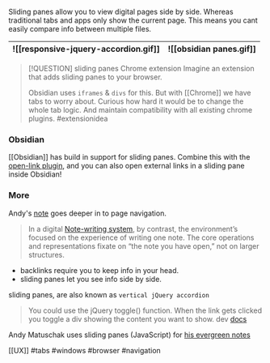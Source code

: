 
Sliding panes allow you to view digital pages side by side.
Whereas traditional tabs and apps only show the current page.
This means you cant easily compare info between multiple files.

| ![[responsive-jquery-accordion.gif]] | ![[obsidian panes.gif]] |
| ------------------------------------ | ------------------------------------------------- |

> [!QUESTION] sliding panes Chrome extension
> Imagine an extension that adds sliding panes to your browser. 
> 
> Obsidian uses `iframes` & `divs` for this. But with [[Chrome]] we have tabs to worry about.
> Curious how hard it would be to change the whole tab logic. And maintain compatibility with all existing chrome plugins.
> #extensionidea

### Obsidian
[[Obsidian]] has build in support for sliding panes.
Combine this with the [open-link plugin](https://github.com/MamoruDS/obsidian-open-link-with), and you can also open external links in a sliding pane inside Obsidian!

### More
Andy's [note](https://notes.andymatuschak.org/z6Pb6rwTDSg7K7LqF2EbtqbnKvpMbiXYkToDi) goes deeper in to page navigation. 
> In a digital [Note-writing system](https://notes.andymatuschak.org/z8XrKGDz49o6XxEx7tzGewzrXQnw6jSgv3Yyf), by contrast, the environment’s focused on the experience of writing one note. The core operations and representations fixate on “the note you have open,” not on larger structures.

- backlinks require you to keep info in your head.
- sliding panes let you see info side by side.

sliding panes, are also known as `vertical jQuery accordion`
> You could use the jQuery toggle() function. When the link gets clicked you toggle a div showing the content you want to show. dev [docs](https://api.jqueryui.com/toggle/)

Andy Matuschak uses sliding panes (JavaScript) for [his evergreen notes](https://notes.andymatuschak.org/z4SDCZQeRo4xFEQ8H4qrSqd68ucpgE6LU155C)


 [[UX]] #tabs #windows #browser  #navigation 